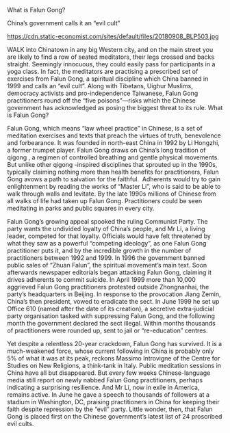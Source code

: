 What is Falun Gong?

China’s government calls it an “evil cult”

https://cdn.static-economist.com/sites/default/files/20180908_BLP503.jpg

WALK into Chinatown in any big Western city, and on the main street you are likely to find a row of seated meditators, their legs crossed and backs straight. Seemingly innocuous, they could easily pass for participants in a yoga class. In fact, the meditators are practising a prescribed set of exercises from Falun Gong, a spiritual discipline which China banned in 1999 and calls an “evil cult”. Along with Tibetans, Uighur Muslims, democracy activists and pro-independence Taiwanese, Falun Gong practitioners round off the “five poisons”—risks which the Chinese government has acknowledged as posing the biggest threat to its rule. What is Falun Gong?

Falun Gong, which means “law wheel practice” in Chinese, is a set of meditation exercises and texts that preach the virtues of truth, benevolence and forbearance. It was founded in north-east China in 1992 by Li Hongzhi, a former trumpet player. Falun Gong draws on China’s long tradition of  qigong , a regimen of controlled breathing and gentle physical movements. But unlike other  qigong -inspired disciplines that sprouted up in the 1990s, typically claiming nothing more than health benefits for practitioners, Falun Gong avows a path to salvation for the faithful.  Adherents would try to gain enlightenment by reading the works of “Master Li”, who is said to be able to walk through walls and levitate. By the late 1990s millions of Chinese from all walks of life had taken up Falun Gong. Practitioners could be seen meditating in parks and public squares in every city.

Falun Gong’s growing appeal spooked the ruling Communist Party. The party wants the undivided loyalty of China’s people, and Mr Li, a living leader, competed for that loyalty. Officials would have felt threatened by what they saw as a powerful “competing ideology”, as one Falun Gong practitioner puts it, and by the incredible growth in the number of practitioners between 1992 and 1999. In 1996 the government banned public sales of “Zhuan Falun”, the spiritual movement’s main text. Soon afterwards newspaper editorials began attacking Falun Gong, claiming it drives adherents to commit suicide. In April 1999 more than 10,000 aggrieved Falun Gong practitioners protested outside Zhongnanhai, the party’s headquarters in Beijing. In response to the provocation Jiang Zemin, China’s then president, vowed to eradicate the sect. In June 1999 he set up Office 610 (named after the date of its creation), a secretive extra-judicial party organisation tasked with suppressing Falun Gong, and the following month the government declared the sect illegal. Within months thousands of practitioners were rounded up, sent to jail or “re-education” centres.

Yet despite a relentless 20-year crackdown, Falun Gong has survived. It is a much-weakened force, whose current following in China is probably only 5% of what it was at its peak, reckons Massimo Introvigne of the Centre for Studies on New Religions, a think-tank in Italy. Public meditation sessions in China have all but disappeared. But every few weeks Chinese-language media still report on newly nabbed Falun Gong practitioners, perhaps indicating a surprising resilience. And Mr Li, now in exile in America, remains active. In June he gave a speech to thousands of followers at a stadium in Washington, DC, praising practitioners in China for keeping their faith despite repression by the “evil” party. Little wonder, then, that Falun Gong is placed first on the Chinese government’s latest list of 24 proscribed evil cults.